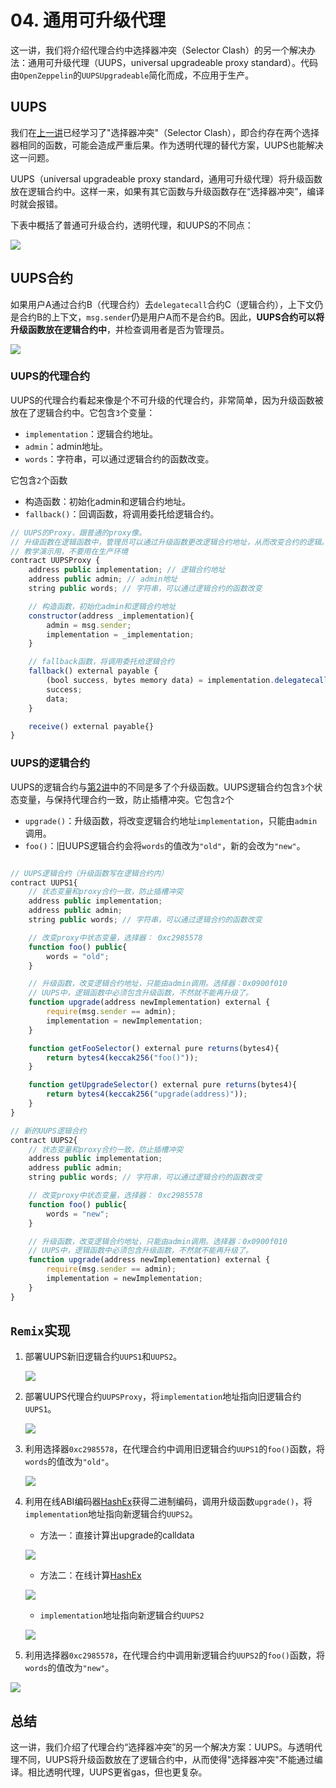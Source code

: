 # 04. 通用可升级代理

这一讲，我们将介绍代理合约中选择器冲突（Selector Clash）的另一个解决办法：通用可升级代理（UUPS，universal upgradeable proxy standard）。代码由`OpenZeppelin`的`UUPSUpgradeable`简化而成，不应用于生产。

## UUPS

我们在[上一讲](../03_TransparentProxy/readme.md)已经学习了"选择器冲突"（Selector Clash），即合约存在两个选择器相同的函数，可能会造成严重后果。作为透明代理的替代方案，UUPS也能解决这一问题。

UUPS（universal upgradeable proxy standard，通用可升级代理）将升级函数放在逻辑合约中。这样一来，如果有其它函数与升级函数存在“选择器冲突”，编译时就会报错。

下表中概括了普通可升级合约，透明代理，和UUPS的不同点：

![](./img/49-1.png)

## UUPS合约

如果用户A通过合约B（代理合约）去`delegatecall`合约C（逻辑合约），上下文仍是合约B的上下文，`msg.sender`仍是用户A而不是合约B。因此，**UUPS合约可以将升级函数放在逻辑合约中**，并检查调用者是否为管理员。

![](./img/49-2.png)

### UUPS的代理合约

UUPS的代理合约看起来像是个不可升级的代理合约，非常简单，因为升级函数被放在了逻辑合约中。它包含`3`个变量：

- `implementation`：逻辑合约地址。
- `admin`：admin地址。
- `words`：字符串，可以通过逻辑合约的函数改变。

它包含`2`个函数

- 构造函数：初始化admin和逻辑合约地址。
- `fallback()`：回调函数，将调用委托给逻辑合约。

```js
// UUPS的Proxy，跟普通的proxy像。
// 升级函数在逻辑函数中，管理员可以通过升级函数更改逻辑合约地址，从而改变合约的逻辑。
// 教学演示用，不要用在生产环境
contract UUPSProxy {
    address public implementation; // 逻辑合约地址
    address public admin; // admin地址
    string public words; // 字符串，可以通过逻辑合约的函数改变

    // 构造函数，初始化admin和逻辑合约地址
    constructor(address _implementation){
        admin = msg.sender;
        implementation = _implementation;
    }

    // fallback函数，将调用委托给逻辑合约
    fallback() external payable {
        (bool success, bytes memory data) = implementation.delegatecall(msg.data);
        success;
        data;
    }

    receive() external payable{}
}
```

### UUPS的逻辑合约

UUPS的逻辑合约与[第2讲](../02_UpgradeContract/readme.md)中的不同是多了个升级函数。UUPS逻辑合约包含`3`个状态变量，与保持代理合约一致，防止插槽冲突。它包含`2`个

- `upgrade()`：升级函数，将改变逻辑合约地址`implementation`，只能由`admin`调用。
- `foo()`：旧UUPS逻辑合约会将`words`的值改为`"old"`，新的会改为`"new"`。

```js

// UUPS逻辑合约（升级函数写在逻辑合约内）
contract UUPS1{
    // 状态变量和proxy合约一致，防止插槽冲突
    address public implementation; 
    address public admin; 
    string public words; // 字符串，可以通过逻辑合约的函数改变

    // 改变proxy中状态变量，选择器： 0xc2985578
    function foo() public{
        words = "old";
    }

    // 升级函数，改变逻辑合约地址，只能由admin调用。选择器：0x0900f010
    // UUPS中，逻辑函数中必须包含升级函数，不然就不能再升级了。
    function upgrade(address newImplementation) external {
        require(msg.sender == admin);
        implementation = newImplementation;
    }

    function getFooSelector() external pure returns(bytes4){
        return bytes4(keccak256("foo()"));
    }

    function getUpgradeSelector() external pure returns(bytes4){
        return bytes4(keccak256("upgrade(address)"));
    }
}

// 新的UUPS逻辑合约
contract UUPS2{
    // 状态变量和proxy合约一致，防止插槽冲突
    address public implementation; 
    address public admin; 
    string public words; // 字符串，可以通过逻辑合约的函数改变

    // 改变proxy中状态变量，选择器： 0xc2985578
    function foo() public{
        words = "new";
    }

    // 升级函数，改变逻辑合约地址，只能由admin调用。选择器：0x0900f010
    // UUPS中，逻辑函数中必须包含升级函数，不然就不能再升级了。
    function upgrade(address newImplementation) external {
        require(msg.sender == admin);
        implementation = newImplementation;
    }
}
```

## `Remix`实现

1. 部署UUPS新旧逻辑合约`UUPS1`和`UUPS2`。

   ![](./img/49-3.png)

2. 部署UUPS代理合约`UUPSProxy`，将`implementation`地址指向旧逻辑合约`UUPS1`。

   ![](./img/49-4.png)

3. 利用选择器`0xc2985578`，在代理合约中调用旧逻辑合约`UUPS1`的`foo()`函数，将`words`的值改为`"old"`。

   ![](./img/49-5.png)

4. 利用在线ABI编码器[HashEx](https://abi.hashex.org/)获得二进制编码，调用升级函数`upgrade()`，将`implementation`地址指向新逻辑合约`UUPS2`。

   * 方法一：直接计算出upgrade的calldata 

   ![](./img/49-6.png)

   * 方法二：在线计算[HashEx](https://abi.hashex.org/)

   ![](./img/49-7.png)

   * `implementation`地址指向新逻辑合约`UUPS2`

   ![](./img/49-8.png)

5. 利用选择器`0xc2985578`，在代理合约中调用新逻辑合约`UUPS2`的`foo()`函数，将`words`的值改为`"new"`。

![](./img/49-9.png)

## 总结

这一讲，我们介绍了代理合约“选择器冲突”的另一个解决方案：UUPS。与透明代理不同，UUPS将升级函数放在了逻辑合约中，从而使得"选择器冲突"不能通过编译。相比透明代理，UUPS更省gas，但也更复杂。